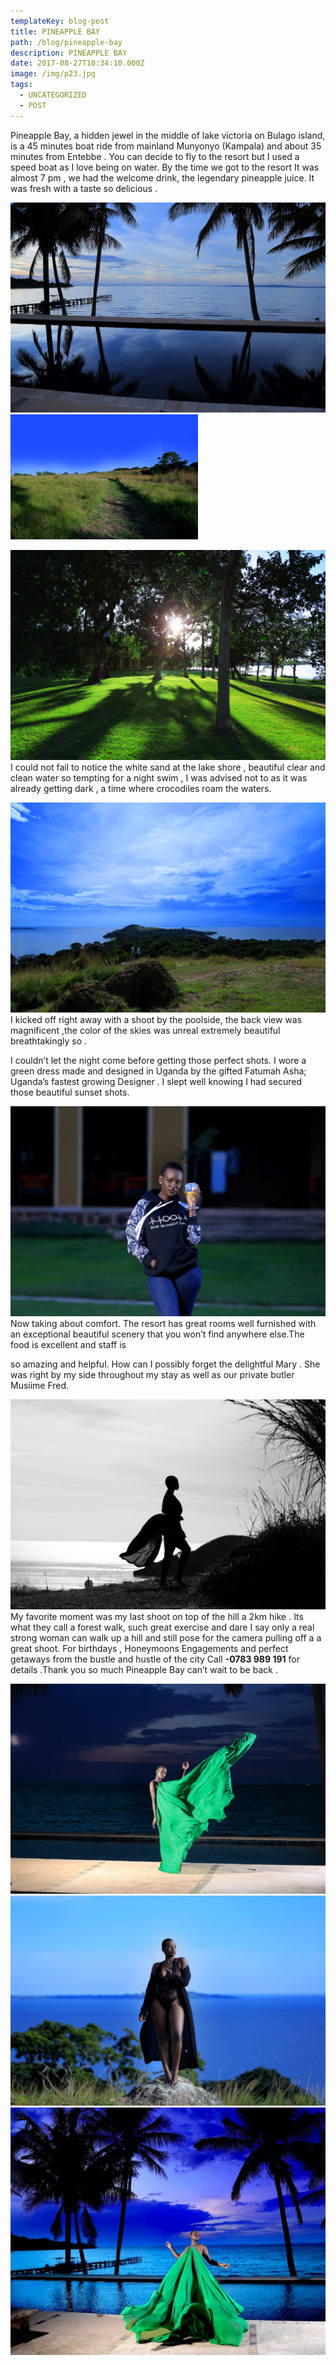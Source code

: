 ```yaml
---
templateKey: blog-post
title: PINEAPPLE BAY
path: /blog/pineapple-bay
description: PINEAPPLE BAY
date: 2017-08-27T10:34:10.000Z
image: /img/p23.jpg
tags:
  - UNCATEGORIZED
  - POST
---
```

Pineapple Bay, a hidden jewel in the middle of lake
victoria on Bulago island, is a 45 minutes boat ride
from mainland Munyonyo (Kampala) and about 35 minutes
from Entebbe . You can decide to fly to the resort
but I used a speed boat as I love being on water.
By the time we got to the resort  It was almost 7 pm ,
we had the welcome drink, the legendary pineapple juice.
It was fresh with a taste so delicious .
<div class="mt-5 mb-5 row">
    <div class="col">
        <img src="./p27.jpg" alt="pine"/>
    </div>
    <div class="col">
        <img src="./p6.jpg" alt="pine"/>
    </div>
</div>
  <div class="p2">
    <p><img src="./p28.jpg" alt="pine"/>
      I could not fail to notice the white sand at the lake shore ,
      beautiful clear and clean water so tempting for a night swim , I was advised not to as it was already getting dark , a time where crocodiles roam the waters.
    </p>
  </div>
  <div class="p1">
      <p><img src="./p34.jpg" alt="pine"/>
        I kicked off right away with a shoot by the poolside, the back view was magnificent ,the color of the skies was unreal extremely beautiful breathtakingly so .
      </p>
      <p>
        I couldn’t let the night come before getting those perfect shots. I wore a green dress made and designed in Uganda by the gifted Fatumah Asha; Uganda’s fastest growing Designer . I slept well 
        knowing I had secured those beautiful sunset shots.
      </p>
  </div>
  <div class="p2">
    <p><img src="./p23.jpg" alt="pine"/>
    Now taking about comfort. The resort has  great rooms well furnished with an exceptional beautiful scenery that you won’t find anywhere else.The food is excellent and staff is
      </p>
      <p>
    so amazing and helpful. How can I possibly forget the delightful Mary . She was right by my side throughout my stay as well as our private butler Musiime Fred.
      </p>
    </div>
  </div>
  <div class="p3">
        <p> <img src="./p11.jpg" alt="pine"/>
        My favorite moment was my last shoot on top of the hill a 2km hike . Its what they call a forest walk, such great exercise and dare I say only a real strong woman can walk up a hill and still pose for the camera pulling off a  a great shoot.
        For birthdays , Honeymoons Engagements and perfect getaways from the bustle and hustle of the city  Call <strong>-0783 989 191</strong> for details .Thank you so much Pineapple Bay can’t wait to be back .
        </p>
  </div>
  <div class="mt-5 row">
   <div class="col-md-4">
      <img src="./p21.jpg" alt="pine"/>
    </div>
     <div class="col-md-4">
        <img src="./p30.jpg" alt="pine"/>
    </div>
    <div class="col-md-4">
        <img src="./p20.jpeg" alt="pine"/>
    </div>
  </div>
